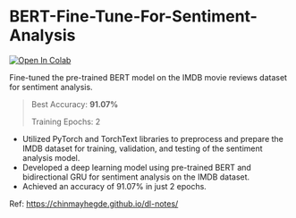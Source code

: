 # BERT-Fine-Tune-For-Sentiment-Analysis 
[![Open In Colab](https://colab.research.google.com/assets/colab-badge.svg)]([https://colab.research.google.com/drive/1wNUn0GU4D3iwSRSwY3iBSwV2-FPT_Keg?usp=sharing])

Fine-tuned the pre-trained BERT model on the IMDB movie reviews dataset for sentiment analysis.

> Best Accuracy: **91.07%**
> 
> Training Epochs: 2

- Utilized PyTorch and TorchText libraries to preprocess and prepare the IMDB dataset for training, validation, and testing of the sentiment analysis model.
- Developed a deep learning model using pre-trained BERT and bidirectional GRU for sentiment analysis on the IMDB dataset.
- Achieved an accuracy of 91.07% in just 2 epochs.

Ref: https://chinmayhegde.github.io/dl-notes/
